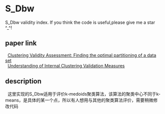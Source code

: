 # S_Dbw
S_Dbw validity index.
If you think the code is useful,please give me a star ^_^!

## paper link
&nbsp; [Clustering Validity Assessment: Finding the optimal partitioning of a data set](https://pdfs.semanticscholar.org/dc44/df745fbf5794066557e52074d127b31248b2.pdf) </br>
&nbsp; [Understanding of Internal Clustering Validation Measures](http://datamining.rutgers.edu/publication/internalmeasures.pdf)

## description
&nbsp; 这里实现的S_Dbw适用于评价k-medoids聚类算法，该算法的聚类中心不同于k-means，是具体的某一个点，所以有人想用与其他的聚类算法评价，需要稍微修改代码
